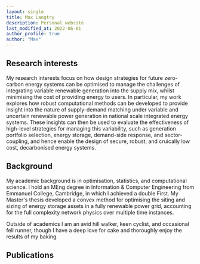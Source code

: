 ```yaml
---
layout: single
title: Max Langtry
description: Personal website
last_modified_at: 2022-06-01
author_profile: true
author: "Max"
---
```



## Research interests

My research interests focus on how design strategies for future zero-carbon energy systems can be optimised to manage the challenges of integrating variable renewable generation into the supply mix, whilst minimising the cost of providing energy to users. In particular, my work explores how robust computational methods can be developed to provide insight into the nature of supply-demand matching under variable and uncertain renewable power generation in national scale integrated energy systems. These insights can then be used to evaluate the effectiveness of high-level strategies for managing this variability, such as generation portfolio selection, energy storage, demand-side response, and sector-coupling, and hence enable the design of secure, robust, and cruically low cost, decarbonised energy systems.

## Background

My academic background is in optimisation, statistics, and computational science. I hold an MEng degree in Information & Computer Engineering from Emmanuel College, Cambridge, in which I achieved a double First. My Master's thesis developed a convex method for optimising the siting and sizing of energy storage assets in a fully renewable power grid, accounting for the full complexity network physics over multiple time instances.

Outside of academics I am an avid hill walker, keen cyclist, and occasional fell runner, though I have a deep love for cake and thoroughly enjoy the results of my baking.

## Publications

<div>
<script src="https://bibbase.org/show?bib=https%3A%2F%2Fraw.githubusercontent.com%2FEECi%2Fhome%2Fmain%2Fdocs%2Fpublications%2Fmax_bib.bib&commas=true&jsonp=1&amp;filter=author_short:Langtry&amp;folding=1"></script> 
</div>
